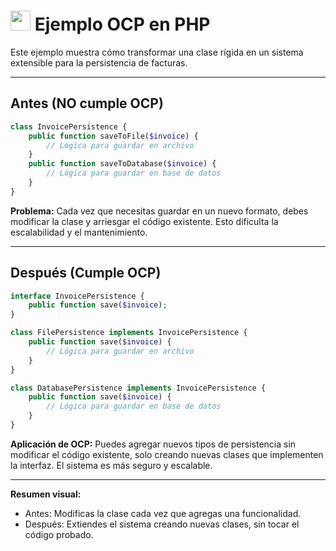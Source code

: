# <img src="https://cdn.jsdelivr.net/gh/devicons/devicon/icons/php/php-original.svg" width="32"/> Ejemplo OCP en PHP

Este ejemplo muestra cómo transformar una clase rígida en un sistema extensible para la persistencia de facturas.

---

## Antes (NO cumple OCP)
```php
class InvoicePersistence {
    public function saveToFile($invoice) {
        // Lógica para guardar en archivo
    }
    public function saveToDatabase($invoice) {
        // Lógica para guardar en base de datos
    }
}
```

**Problema:** Cada vez que necesitas guardar en un nuevo formato, debes modificar la clase y arriesgar el código existente. Esto dificulta la escalabilidad y el mantenimiento.

---

## Después (Cumple OCP)
```php
interface InvoicePersistence {
    public function save($invoice);
}

class FilePersistence implements InvoicePersistence {
    public function save($invoice) {
        // Lógica para guardar en archivo
    }
}

class DatabasePersistence implements InvoicePersistence {
    public function save($invoice) {
        // Lógica para guardar en base de datos
    }
}
```

**Aplicación de OCP:**
Puedes agregar nuevos tipos de persistencia sin modificar el código existente, solo creando nuevas clases que implementen la interfaz. El sistema es más seguro y escalable.

---

**Resumen visual:**
- Antes: Modificas la clase cada vez que agregas una funcionalidad.
- Después: Extiendes el sistema creando nuevas clases, sin tocar el código probado.